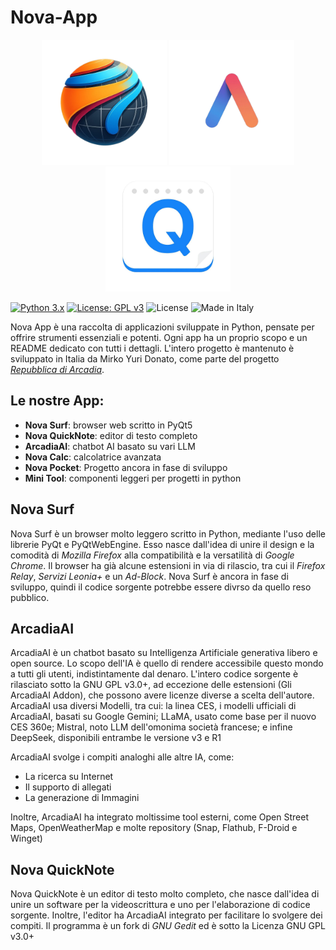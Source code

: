 # Nova-App 
<!-- Nova-App -->
<p align="center">
  <img src="logo/nova_surf_logo.ico" alt="Logo Nova Surf" width="200"/>
  <img src="logo/logo_arcadia_ai.jpg" alt="Logo ArcadiaAI" width="200"/>
  <img src="logo/photo_2025-07-13_09-03-03.jpg" alt="Logo ArcadiaAI" width="200"/>
</p>


[![Python 3.x](https://img.shields.io/badge/Python-3.x-blue.svg)](https://python.org)
[![License: GPL v3](https://img.shields.io/badge/License-GPLv3-blue.svg)](https://www.gnu.org/licenses/gpl-3.0)
![License](https://img.shields.io/badge/License-MIT-green)
![Made in Italy](https://img.shields.io/badge/Made%20in%20Italy-red.svg)

Nova App è una raccolta di applicazioni sviluppate in Python, pensate per offrire strumenti essenziali e potenti. Ogni app ha un proprio scopo e un README dedicato con tutti i dettagli.
L'intero progetto è mantenuto è sviluppato in Italia da Mirko Yuri Donato, come parte del progetto  [*Repubblica di Arcadia*](https://repubblicadiarcadia.it/).


## Le nostre App:
- **Nova Surf**: browser web scritto in PyQt5
- **Nova QuickNote**: editor di testo completo
- **ArcadiaAI**: chatbot AI basato su vari LLM
- **Nova Calc**: calcolatrice avanzata
- **Nova Pocket**: Progetto ancora in fase di sviluppo 
- **Mini Tool**: componenti leggeri per progetti in python

## Nova Surf
Nova Surf è un browser molto leggero scritto in Python, mediante l'uso delle librerie PyQt e PyQtWebEngine.
Esso nasce dall'idea di unire il design e la comodità di *Mozilla Firefox* alla compatibilità e la versatilità di *Google Chrome*.
Il browser ha già alcune estensioni in via di rilascio, tra cui il *Firefox Relay*, *Servizi Leonia+* e un *Ad-Block*. Nova Surf è ancora in fase di sviluppo, quindi il codice sorgente potrebbe essere divrso da quello reso pubblico.

## ArcadiaAI

ArcadiaAI è un chatbot basato su Intelligenza Artificiale generativa libero e open source. Lo scopo dell'IA è quello di rendere accessibile questo mondo a tutti gli utenti, indistintamente dal denaro.
L'intero codice sorgente è rilasciato sotto la GNU GPL v3.0+, ad eccezione delle estensioni (Gli ArcadiaAI Addon), che possono avere licenze diverse a scelta dell'autore.
ArcadiaAI usa diversi Modelli, tra cui: la linea CES, i modelli ufficiali di ArcadiaAI, basati su Google Gemini; LLaMA, usato come base per il nuovo CES 360e; Mistral, noto LLM dell'omonima società francese; e infine DeepSeek, disponibili entrambe le versione v3 e R1

ArcadiaAI svolge i compiti analoghi alle altre IA, come:
-  La ricerca su Internet
-  Il supporto di allegati
-  La generazione di Immagini

Inoltre, ArcadiaAI ha integrato moltissime tool esterni, come Open Street Maps, OpenWeatherMap e molte repository (Snap, Flathub, F-Droid e Winget)


## Nova QuickNote
Nova QuickNote è un editor di testo molto completo, che nasce dall'idea di unire un software per la videoscrittura e uno per l'elaborazione di codice sorgente. Inoltre, l'editor ha ArcadiaAI integrato per facilitare lo svolgere dei compiti.
Il programma è un fork di *GNU Gedit* ed è sotto la Licenza GNU GPL v3.0+
